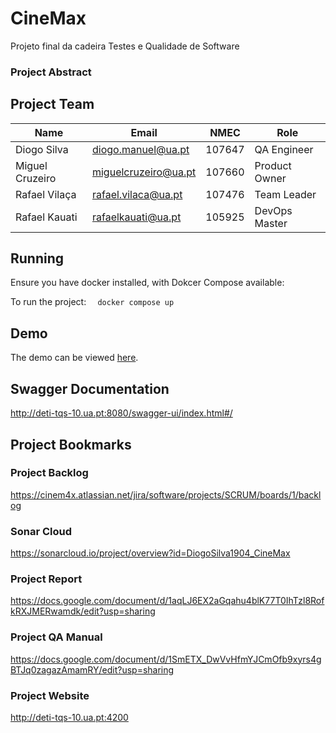# CineMax
Projeto final da cadeira Testes e Qualidade de Software

### Project Abstract


## Project Team

| Name | Email | NMEC | Role |
| ---- | ----- | ---- | ---- |
| Diogo Silva | diogo.manuel@ua.pt | 107647 | QA Engineer |
| Miguel Cruzeiro | miguelcruzeiro@ua.pt | 107660 | Product Owner |
| Rafael Vilaça | rafael.vilaca@ua.pt | 107476 | Team Leader |
| Rafael Kauati | rafaelkauati@ua.pt | 105925 | DevOps Master |

## Running 
Ensure you have docker installed, with Dokcer Compose available:

To run the project:
```   docker compose up ```
  
## Demo

The demo can be viewed [here](https://youtu.be/2gMAwDJ-4PQ).

## Swagger Documentation

http://deti-tqs-10.ua.pt:8080/swagger-ui/index.html#/

##  Project Bookmarks

### Project Backlog

https://cinem4x.atlassian.net/jira/software/projects/SCRUM/boards/1/backlog


### Sonar Cloud

https://sonarcloud.io/project/overview?id=DiogoSilva1904_CineMax

### Project Report

https://docs.google.com/document/d/1aqLJ6EX2aGqahu4blK77T0IhTzl8RofkRXJMERwamdk/edit?usp=sharing

### Project QA Manual

https://docs.google.com/document/d/1SmETX_DwVvHfmYJCmOfb9xyrs4gBTJq0zagazAmamRY/edit?usp=sharing

### Project Website

http://deti-tqs-10.ua.pt:4200
